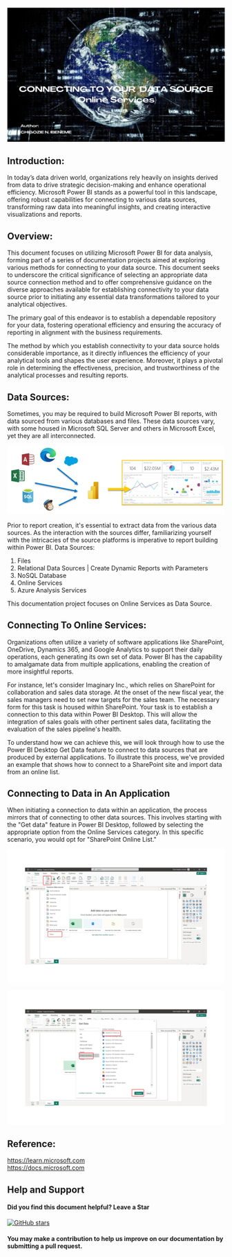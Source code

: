 ![Online Service](https://github.com/chigozie-i/Data-Source-Online-Services/blob/main/Connecting%20Online%20Services.png)

## Introduction:
In today’s data driven world, organizations rely heavily on insights derived from data to drive strategic decision-making and enhance operational efficiency. Microsoft Power BI stands as a powerful tool in this landscape, offering robust capabilities for connecting to various data sources, transforming raw data into meaningful insights, and creating interactive visualizations and reports.


## Overview:

This document focuses on utilizing Microsoft Power BI for data analysis, forming part of a series of documentation projects aimed at exploring various methods for connecting to your data source. This document seeks to underscore the critical significance of selecting an appropriate data source connection method and to offer comprehensive guidance on the diverse approaches available for establishing connectivity to your data source prior to initiating any essential data transformations tailored to your analytical objectives.

The primary goal of this endeavor is to establish a dependable repository for your data, fostering operational efficiency and ensuring the accuracy of reporting in alignment with the business requirements.

The method by which you establish connectivity to your data source holds considerable importance, as it directly influences the efficiency of your analytical tools and shapes the user experience. Moreover, it plays a pivotal role in determining the effectiveness, precision, and trustworthiness of the analytical processes and resulting reports.


## Data Sources:
Sometimes, you may be required to build Microsoft Power BI reports, with data sourced from various databases and files. These data sources vary, with some housed in Microsoft SQL Server and others in Microsoft Excel, yet they are all interconnected.

 ![Data Source](https://github.com/chigozie-i/Data-Source-Online-Services/blob/main/Data%20Sources.png)

Prior to report creation, it's essential to extract data from the various data sources. As the interaction with the sources differ, familiarizing yourself with the intricacies of the source platforms is imperative to report building within Power BI.
Data Sources:

1.	Files
2.	Relational Data Sources | Create Dynamic Reports with Parameters
3.	NoSQL Database 
4.	Online Services
5.	Azure Analysis Services


This documentation project focuses on Online Services as Data Source.

## Connecting To Online Services:
Organizations often utilize a variety of software applications like SharePoint, OneDrive, Dynamics 365, and Google Analytics to support their daily operations, each generating its own set of data. Power BI has the capability to amalgamate data from multiple applications, enabling the creation of more insightful reports.  
  
  
For instance, let's consider Imaginary Inc., which relies on SharePoint for collaboration and sales data storage. At the onset of the new fiscal year, the sales managers need to set new targets for the sales team. The necessary form for this task is housed within SharePoint. Your task is to establish a connection to this data within Power BI Desktop. This will allow the integration of sales goals with other pertinent sales data, facilitating the evaluation of the sales pipeline's health.  
  
To understand how we can achieve this, we will look through how to use the Power BI Desktop Get Data feature to connect to data sources that are produced by external applications. To illustrate this process, we've provided an example that shows how to connect to a SharePoint site and import data from an online list.

## Connecting to Data in An Application
When initiating a connection to data within an application, the process mirrors that of connecting to other data sources. This involves starting with the "Get data" feature in Power BI Desktop, followed by selecting the appropriate option from the Online Services category. In this specific scenario, you would opt for "SharePoint Online List."

![Get Data I](https://github.com/chigozie-i/Data-Source-Online-Services/blob/main/Get%20Data%20I.png)

![Get Data II](https://github.com/chigozie-i/Data-Source-Online-Services/blob/main/Get%20Data%20II.png)







## Reference:  
https://learn.microsoft.com  
https://docs.microsoft.com




## Help and Support

#### Did you find this document helpful? Leave a Star

[![GitHub stars](https://img.shields.io/github/stars/chigozie-i/Data-Source-Online-Services.svg?style=social)](https://github.com/chigozie-i/Data-Source-Online-Services/stargazers)

#### You may make a contribution to help us improve on our documentation by submitting a pull request.
